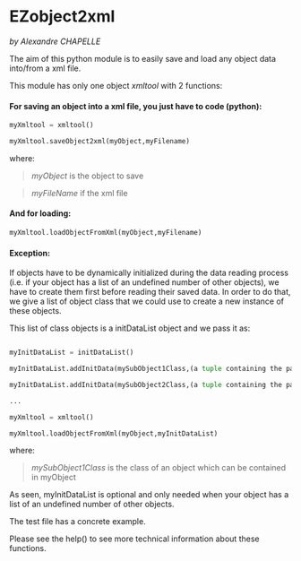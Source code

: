 # EZobject2xml
_by Alexandre CHAPELLE_

The aim of this python module is to easily save and load any object data into/from a xml file.

This module has only one object _xmltool_ with 2 functions:

#### For saving an object into a xml file, you just have to code (python):
```python
myXmltool = xmltool()

myXmltool.saveObject2xml(myObject,myFilename)
```

where:

>_myObject_ is the object to save

>_myFileName_ if the xml file

#### And for loading:
```python
myXmltool.loadObjectFromXml(myObject,myFilename)
```

#### Exception:
If objects have to be dynamically initialized during the data reading process
(i.e. if your object has a list of an undefined number of other objects), 
we have to create them first before reading their saved data.
In order to do that, we give a list of object class that we could use to create a new instance of these objects.

This list of class objects is a initDataList object and we pass it as:
```python

myInitDataList = initDataList()

myInitDataList.addInitData(mySubObject1Class,(a tuple containing the parameters to initialize this SubObject))

myInitDataList.addInitData(mySubObject2Class,(a tuple containing the parameters to initialize this SubObject))

...

myXmltool = xmltool()

myXmltool.loadObjectFromXml(myObject,myInitDataList)
```
where:

>_mySubObject1Class_ is the class of an object which can be contained in myObject

As seen, myInitDataList is optional and only needed when your object has a list of an undefined number of other objects.

The test file has a concrete example.

Please see the help() to see more technical information about these functions.
